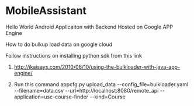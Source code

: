 MobileAssistant
===============

Hello World Android Applicaiton with Backend Hosted on Google APP Engine


How to do bulkup load data on google cloud 

Follow instructions on installing python sdk from this link
1. http://ikaisays.com/2010/06/10/using-the-bulkloader-with-java-app-engine/
 

2. Run this command
appcfg.py upload_data --config_file=bulkloader.yaml --filename=data.csv --url=http://localhost:8080/remote_api --application=usc-course-finder --kind=Course


